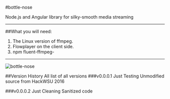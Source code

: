 #bottle-nose

Node.js and Angular library for silky-smooth media streaming

---
##What you will need:

1. The Linux version of ffmpeg.
2. Flowplayer on the client side.
3. npm fluent-ffmpeg-
---

![bottle-nose](http://images.clipartpanda.com/bottlenose-dolphin-clipart-delphin_clip_art_preview.jpg)

##Version History
All list of all versions
###v0.0.0.1 Just Testing
Unmodified source from HackWSU 2016

###v0.0.0.2 Just Cleaning
Sanitized code

